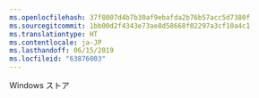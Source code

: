 ```yaml
---
ms.openlocfilehash: 37f8007d4b7b30af9ebafda2b76b57acc5d7380f
ms.sourcegitcommit: 1bb00d2f4343e73ae8d58668f02297a3cf10a4c1
ms.translationtype: HT
ms.contentlocale: ja-JP
ms.lasthandoff: 06/15/2019
ms.locfileid: "63876003"
---
```

Windows ストア